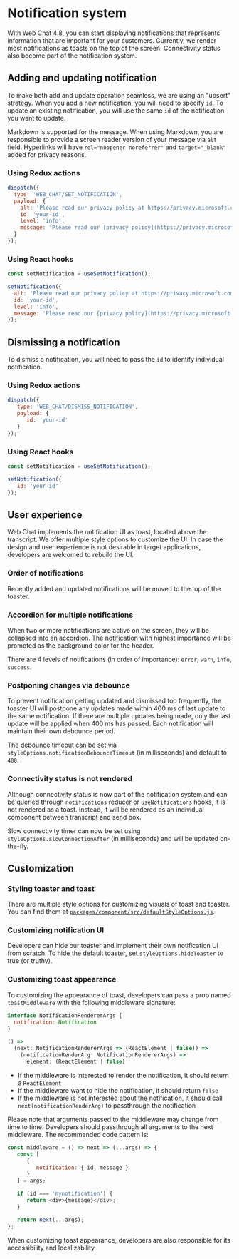 # Notification system

With Web Chat 4.8, you can start displaying notifications that represents information that are important for your customers. Currently, we render most notifications as toasts on the top of the screen. Connectivity status also become part of the notification system.

## Adding and updating notification

To make both add and update operation seamless, we are using an "upsert" strategy. When you add a new notification, you will need to specify `id`. To update an existing notification, you will use the same `id` of the notification you want to update.

Markdown is supported for the message. When using Markdown, you are responsible to provide a screen reader version of your message via `alt` field. Hyperlinks will have `rel="noopener noreferrer"` and `target="_blank"` added for privacy reasons.

### Using Redux actions

```js
dispatch({
  type: 'WEB_CHAT/SET_NOTIFICATION',
  payload: {
    alt: 'Please read our privacy policy at https://privacy.microsoft.com.'
    id: 'your-id',
    level: 'info',
    message: 'Please read our [privacy policy](https://privacy.microsoft.com/).'
  }
});
```

### Using React hooks

```js
const setNotification = useSetNotification();

setNotification({
  alt: 'Please read our privacy policy at https://privacy.microsoft.com.'
  id: 'your-id',
  level: 'info',
  message: 'Please read our [privacy policy](https://privacy.microsoft.com/).'
});
```

## Dismissing a notification

To dismiss a notification, you will need to pass the `id` to identify individual notification.

### Using Redux actions

```js
dispatch({
   type: 'WEB_CHAT/DISMISS_NOTIFICATION',
   payload: {
      id: 'your-id'
   }
});
```

### Using React hooks

```js
const setNotification = useSetNotification();

setNotification({
   id: 'your-id'
});
```

## User experience

Web Chat implements the notification UI as toast, located above the transcript. We offer multiple style options to customize the UI. In case the design and user experience is not desirable in target applications, developers are welcomed to rebuild the UI.

### Order of notifications

Recently added and updated notifications will be moved to the top of the toaster.

### Accordion for multiple notifications

When two or more notifications are active on the screen, they will be collapsed into an accordion. The notification with highest importance will be promoted as the background color for the header.

There are 4 levels of notifications (in order of importance): `error`, `warn`, `info`, `success`.

### Postponing changes via debounce

To prevent notification getting updated and dismissed too frequently, the toaster UI will postpone any updates made within 400 ms of last update to the same notification. If there are multiple updates being made, only the last update will be applied when 400 ms has passed. Each notification will maintain their own debounce period.

The debounce timeout can be set via `styleOptions.notificationDebounceTimeout` (in milliseconds) and default to `400`.

### Connectivity status is not rendered

Although connectivity status is now part of the notification system and can be queried through `notifications` reducer or `useNotifications` hooks, it is not rendered as a toast. Instead, it will be rendered as an individual component between transcript and send box.

Slow connectivity timer can now be set using `styleOptions.slowConnectionAfter` (in milliseconds) and will be updated on-the-fly.

## Customization

### Styling toaster and toast

There are multiple style options for customizing visuals of toast and toaster. You can find them at [`packages/component/src/defaultStyleOptions.js`](https://github.com/microsoft/BotFramework-WebChat/tree/master/packages/component/src/defaultStyleOptions.js).

### Customizing notification UI

Developers can hide our toaster and implement their own notification UI from scratch. To hide the default toaster, set `styleOptions.hideToaster` to true (or truthy).

### Customizing toast appearance

To customizing the appearance of toast, developers can pass a prop named `toastMiddleware` with the following middleware signature:

```js
interface NotificationRendererArgs {
  notification: Notification
}

() =>
  (next: NotificationRendererArgs => (ReactElement | false)) =>
    (notificationRenderArg: NotificationRendererArgs) =>
      element: (ReactElement | false)
```

-  If the middleware is interested to render the notification, it should return a `ReactElement`
-  If the middleware want to hide the notification, it should return `false`
-  If the middleware is not interested about the notification, it should call `next(notificationRenderArg)` to passthrough the notification

Please note that arguments passed to the middleware may change from time to time. Developers should passthrough all arguments to the next middleware. The recommended code pattern is:

```js
const middleware = () => next => (...args) => {
   const [
      {
         notification: { id, message }
      }
   ] = args;

   if (id === 'mynotification') {
      return <div>{message}</div>;
   }

   return next(...args);
};
```

When customizing toast appearance, developers are also responsible for its accessibility and localizability.
